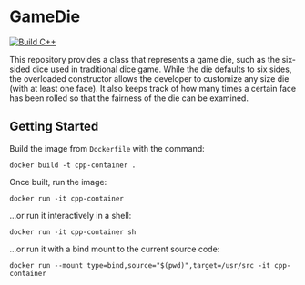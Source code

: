 # GameDie

[![Build C++](https://github.com/ChicoState/GameDie/actions/workflows/build.yml/badge.svg)](https://github.com/ChicoState/GameDie/actions/workflows/build.yml)

This repository provides a class that represents a game die, such as the
six-sided dice used in traditional dice game. While the die defaults to
six sides, the overloaded constructor allows the developer to customize
any size die (with at least one face). It also keeps track of how many
times a certain face has been rolled so that the fairness of the die
can be examined.

## Getting Started

Build the image from `Dockerfile` with the command:

`docker build -t cpp-container .`

Once built, run the image:

`docker run -it cpp-container`

...or run it interactively in a shell:

`docker run -it cpp-container sh`

...or run it with a bind mount to the current source code:

`docker run --mount type=bind,source="$(pwd)",target=/usr/src -it cpp-container`
